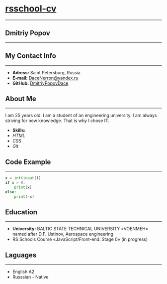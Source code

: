 # [rsschool-cv](https://github.com/dmitriypopovdace)
*******
## Dmitriy Popov
*******
## My Contact Info
*******
* **Adress:** Saint Petersburg, Russia
* **E-mail:** [DaceNerron@yandex.ru](daceNerron@yandex.ru)
* **GitHub:** [DmitriyPopovDace](https://github.com/dmitriypopovdace)
## About Me
_______
I am 25 years old. I am a student of an engineering university. I am always striving for new knowledge. That is why I chose IT. 
* **Skills:**
* *HTML*
* *CSS*
* *Git*
## Code Example
_______
```python
x = int(input())
if x > 0:
    print(x)
else:
    print(-x)
```
## Education
_______
* **University:** BALTIC STATE TECHNICAL UNIVERSITY «VOENMEH» named after D.F. Ustinov, Aerospace engineering
* RS Schools Course «JavaScript/Front-end. Stage 0» (in progress)
## Laguages
______
* English A2
* Russsian - Native 